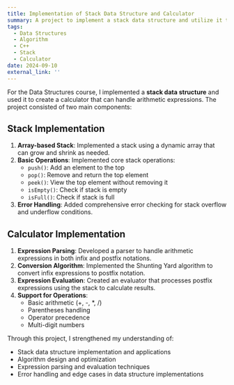 ```yaml
---
title: Implementation of Stack Data Structure and Calculator
summary: A project to implement a stack data structure and utilize it to create a calculator that handles arithmetic expressions.
tags:
  - Data Structures
  - Algorithm
  - C++
  - Stack
  - Calculator
date: 2024-09-10
external_link: ''
---
```

For the Data Structures course, I implemented a **stack data structure** and used it to create a calculator that can handle arithmetic expressions. The project consisted of two main components:

## Stack Implementation
1. **Array-based Stack**: Implemented a stack using a dynamic array that can grow and shrink as needed.
2. **Basic Operations**: Implemented core stack operations:
   - `push()`: Add an element to the top
   - `pop()`: Remove and return the top element
   - `peek()`: View the top element without removing it
   - `isEmpty()`: Check if stack is empty
   - `isFull()`: Check if stack is full
3. **Error Handling**: Added comprehensive error checking for stack overflow and underflow conditions.

## Calculator Implementation
1. **Expression Parsing**: Developed a parser to handle arithmetic expressions in both infix and postfix notations.
2. **Conversion Algorithm**: Implemented the Shunting Yard algorithm to convert infix expressions to postfix notation.
3. **Expression Evaluation**: Created an evaluator that processes postfix expressions using the stack to calculate results.
4. **Support for Operations**:
   - Basic arithmetic (+, -, *, /)
   - Parentheses handling
   - Operator precedence
   - Multi-digit numbers

Through this project, I strengthened my understanding of:
- Stack data structure implementation and applications
- Algorithm design and optimization
- Expression parsing and evaluation techniques
- Error handling and edge cases in data structure implementations